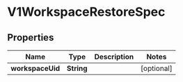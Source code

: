 # V1WorkspaceRestoreSpec

## Properties
Name | Type | Description | Notes
------------ | ------------- | ------------- | -------------
**workspaceUid** | **String** |  |  [optional]
